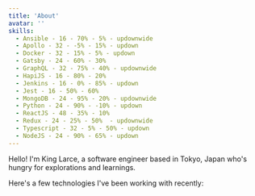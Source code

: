 ```yaml
---
title: 'About'
avatar: ''
skills:
  - Ansible - 16 - 70% - 5% - updownwide
  - Apollo - 32 - -5% - 15% - updown
  - Docker - 32 - 15% - 5% - updown
  - Gatsby - 24 - 60% - 30%
  - GraphQL - 32 - 75% - 40% - updownwide
  - HapiJS - 16 - 80% - 20%
  - Jenkins - 16 - 0% - 85% - updown
  - Jest - 16 - 50% - 60%
  - MongoDB - 24 - 95% - 20% - updownwide
  - Python - 24 - 90% - -10% - updown
  - ReactJS - 48 - 35% - 10%
  - Redux - 24 - 25% - 50%  - updownwide
  - Typescript - 32 - 5% - 50% - updown
  - NodeJS - 24 - 90% - 65% - updown
---
```


Hello! I'm King Larce, a software engineer based in Tokyo, Japan who's hungry for explorations and
learnings.

Here's a few technologies I've been working with recently:
